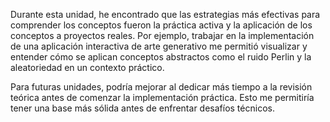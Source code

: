 Durante esta unidad, he encontrado que las estrategias más efectivas para comprender los conceptos 
fueron la práctica activa y la aplicación de los conceptos a proyectos reales. Por ejemplo, trabajar
en la implementación de una aplicación interactiva de arte generativo me permitió visualizar y entender
cómo se aplican conceptos abstractos como el ruido Perlin y la aleatoriedad en un contexto práctico.

Para futuras unidades, podría mejorar al dedicar más tiempo a la revisión teórica antes de comenzar la 
implementación práctica. Esto me permitiría tener una base más sólida antes de enfrentar desafíos técnicos. 
